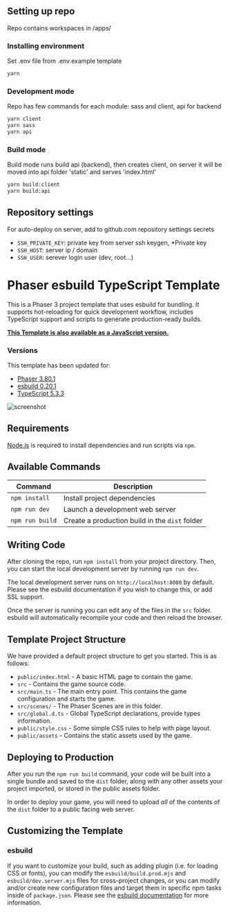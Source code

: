 ## Setting up repo

Repo contains workspaces in /apps/

### Installing environment

Set .env file from .env.example template

```sh
yarn
```

### Development mode

Repo has few commands for each module: sass and client, api for backend

```sh
yarn client
yarn sass
yarn api
```

### Build mode

Build mode runs build api (backend), then creates client, on server it will be moved into api folder 'static' and serves 'index.html'

```sh
yarn build:client
yarn build:api
```

## Repository settings

For auto-deploy on server, add to github.com repository settings secrets

* `SSH_PRIVATE_KEY`: private key from server ssh keygen, *Private key
* `SSH_HOST`: server ip / domain
* `SSH_USER`: serever login user (dev, root...)

# Phaser esbuild TypeScript Template

This is a Phaser 3 project template that uses esbuild for bundling. It supports hot-reloading for quick development workflow, includes TypeScript support and scripts to generate production-ready builds.

**[This Template is also available as a JavaScript version.](https://github.com/phaserjs/template-esbuild)**

### Versions

This template has been updated for:

- [Phaser 3.80.1](https://github.com/phaserjs/phaser)
- [esbuild 0.20.1](https://github.com/evanw/esbuild)
- [TypeScript 5.3.3](https://github.com/microsoft/TypeScript)

![screenshot](screenshot.png)

## Requirements

[Node.js](https://nodejs.org) is required to install dependencies and run scripts via `npm`.

## Available Commands

| Command | Description |
|---------|-------------|
| `npm install` | Install project dependencies |
| `npm run dev` | Launch a development web server |
| `npm run build` | Create a production build in the `dist` folder |

## Writing Code

After cloning the repo, run `npm install` from your project directory. Then, you can start the local development server by running `npm run dev`.

The local development server runs on `http://localhost:8080` by default. Please see the esbuild documentation if you wish to change this, or add SSL support.

Once the server is running you can edit any of the files in the `src` folder. esbuild will automatically recompile your code and then reload the browser.

## Template Project Structure

We have provided a default project structure to get you started. This is as follows:

- `public/index.html` - A basic HTML page to contain the game.
- `src` - Contains the game source code.
- `src/main.ts` - The main entry point. This contains the game configuration and starts the game.
- `src/scenes/` - The Phaser Scenes are in this folder.
- `src/global.d.ts` - Global TypeScript declarations, provide types information.
- `public/style.css` - Some simple CSS rules to help with page layout.
- `public/assets` - Contains the static assets used by the game.

## Deploying to Production

After you run the `npm run build` command, your code will be built into a single bundle and saved to the `dist` folder, along with any other assets your project imported, or stored in the public assets folder.

In order to deploy your game, you will need to upload *all* of the contents of the `dist` folder to a public facing web server.

## Customizing the Template

### esbuild

If you want to customize your build, such as adding plugin (i.e. for loading CSS or fonts), you can modify the `esbuild/build.prod.mjs` and `esbuild/dev.server.mjs` files for cross-project changes, or you can modify and/or create new configuration files and target them in specific npm tasks inside of `package.json`. Please see the [esbuild documentation](https://esbuild.github.io/api/) for more information.
